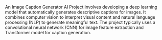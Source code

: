 An Image Caption Generator AI Project involves developing a deep learning model that automatically generates descriptive captions for images. 
It combines computer vision to interpret visual content and natural language processing (NLP) to generate meaningful text. 
The project typically uses a convolutional neural network (CNN) for image feature extraction and Transformer model for caption generation. 
